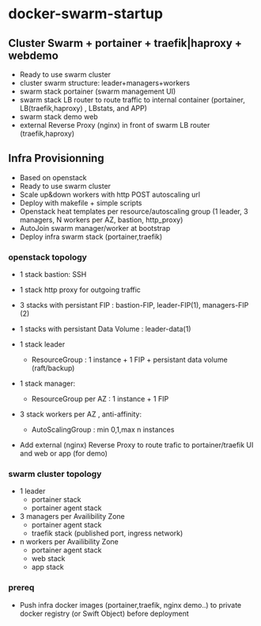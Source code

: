 # docker-swarm-startup

## Cluster Swarm + portainer + traefik|haproxy + webdemo
* Ready to use swarm cluster
* cluster swarm structure: leader+managers+workers
* swarm stack portainer (swarm management UI)
* swarm stack LB router to route traffic to internal container (portainer, LB(traefik,haproxy) , LBstats, and APP)
* swarm stack demo web
* external Reverse Proxy (nginx) in front of swarm LB router (traefik,haproxy)

## Infra Provisionning

* Based on openstack
* Ready to use swarm cluster
* Scale up&down workers with http POST autoscaling url
* Deploy with makefile + simple scripts
* Openstack heat templates per resource/autoscaling group (1 leader, 3 managers, N workers per AZ, bastion, http_proxy)
* AutoJoin swarm manager/worker at bootstrap
* Deploy infra swarm stack (portainer,traefik)

### openstack topology
* 1 stack bastion: SSH
* 1 stack http proxy for outgoing traffic
* 3 stacks with persistant FIP : bastion-FIP, leader-FIP(1), managers-FIP (2)
* 1 stacks with persistant Data Volume : leader-data(1)
* 1 stack leader
  * ResourceGroup : 1 instance + 1 FIP + persistant data volume (raft/backup)
* 1 stack manager:
  * ResourceGroup per AZ : 1 instance + 1 FIP
* 3 stack workers per AZ , anti-affinity:
  * AutoScalingGroup : min 0,1,max n instances

* Add external (nginx) Reverse Proxy to route trafic to portainer/traefik UI and web or app (for demo)

### swarm cluster topology
* 1 leader
  * portainer stack
  * portainer agent stack
* 3 managers per Availibility Zone
  * portainer agent stack
  * traefik stack (published port, ingress network)
* n workers per Availibility Zone
  * portainer agent stack
  * web stack
  * app stack

### prereq

* Push infra docker images (portainer,traefik, nginx demo..) to private docker registry (or Swift Object) before deployment
